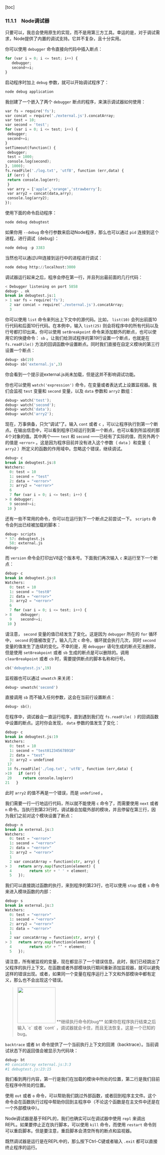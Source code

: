 [toc]

### 11.1.1　Node调试器

只要可以，我总会使用原生的实现，而不是用第三方工具。幸运的是，对于调试需求，Node提供了内置的调试支持。它并不复杂，且十分实用。

你可以使用 `debugger` 命令直接向代码中插入断点：

```python
for (var i = 0; i <= test; i++) {
   debugger;
   second+=i; 
}
```

启动程序时加上 `debug` 参数，就可以开始调试程序了：

```python
node debug application
```

我创建了一个嵌入了两个 `debugger` 断点的程序，来演示调试器如何使用：

```python
var fs = require('fs');
var concat = require('./external.js').concatArray;
var test = 10;
var second = 'test';
for (var i = 0; i <= test; i++) {
 debugger; 
 second+=i; 
} 
setTimeout(function() {
 debugger; 
 test = 1000; 
 console.log(second);
}, 1000);
fs.readFile('./log.txt', 'utf8', function (err,data) {
 if (err) {
 return console.log(err);
 }
 var arry = ['apple','orange','strawberry'];
 var arry2 = concat(data,arry);
 console.log(arry2);
});
```

使用下面的命令启动程序：

```python
node debug debugtest
```

如果你用 `--debug` 命令行参数来启动Node程序，那么也可以通过 `pid` 连接到这个进程，进行调试（debug）：

```python
node debug -p 3383
```

当然也可以通过URI连接到运行中的进程进行调试：

```python
node debug http://localhost:3000
```

调试器运行起来之后，程序会停在第一行，并且列出最前面的几行代码：

```python
< Debugger listening on port 5858
debug> . ok
break in debugtest.js:1
> 1 var fs = require('fs');
  2 var concat = require('./external.js').concatArray;
  3
```

你可以使用 `list` 命令来列出上下文中的源代码。比如， `list(10)` 会列出前面10行代码和后面10行代码。在本例中，输入 `list(25)` 则会将程序中的所有代码以及行号都打印出来。你可以使用 `setBreakpoint` 命令来添加额外的断点，也可以使用它的快捷命令： `sb` 。让我们给测试程序的第19行设置一个断点，也就是在 `fs.readFile()` 方法的回调函数中设置断点。同时我们直接在自定义模块的第三行设置一个断点：

```python
debug> sb(19)
debug> sb('external.js',3)
```

你会看到一个提示说external.js尚未加载，但是这并不影响调试功能。

你也可以使用 `watch('expression')` 命令，在变量或者表达式上设置监视器。我们会监视 `test` 变量和 `second` 变量，以及 `data` 参数和 `arry2` 数组：

```python
debug> watch('test');
debug> watch('second');
debug> watch('data');
debug> watch('arry2');
```

现在，万事俱备，只欠“调试”了。输入 `cont` 或者 `c` ，可以让程序执行到第一个断点。在输出信息中，可以看到程序已经运行到第一个断点，也可以看到所监视的那4个对象的值。其中两个—— `test` 和 `second` ——已经有了实际的值，而另外两个的值是 `<error>` 。这是因为程序目前并没有进入这个参数（ `data` ）和变量（ `arry2` ）所定义的函数的作用域中。忽略这个错误，继续调试。

```python
debug> c
break in debugtest.js:8
Watchers:
  0: test = 10
  1: second = "test"
  2: data = "<error>"
  3: arry2 = "<error>"
  6
  7 for (var i = 0; i <= test; i++) {
> 8 debugger; 
  9 second+=i; 
 10 } 
```

还有一些不常用的命令，你可以在运行到下一个断点之前尝试一下。 `scripts` 命令会列出已经被加载的脚本：

```python
debug> scripts
* 57: debugtest.js
  58: external.js
debug>
```

而 `version` 命令会打印出V8这个版本号。下面我们再次输入 `c` 来运行至下一个断点：

```python
debug> c
break in debugtest.js:8
Watchers:
  0: test = 10
  1: second = "test0"
  2: data = "<error>"
  3: arry2 = "<error>"
  6 
  7 for (var i = 0; i <= test; i++) {
> 8    debugger;
  9    second+=i;
 10 }
```

请注意， `second` 变量的值已经发生了变化。这是因为 `debugger` 所在的 `for` 循环中， `second` 的值被改变了。输入几次 `c` 命令，循环就会执行几次，同时 `second` 变量的值发生了连续的变化。不幸的是，用 `debugger` 语句生成的断点无法删除，但是使用 `setBreakpoint` 或者 `sb` 生成的断点是可以删除的。调用 `clearBreakpoint` 或者 `cb` 时，需要提供断点的脚本名称和行号。

```python
cb('debugtest.js',19)
```

监视器也可以通过 `unwatch` 来关闭：

```python
debug> unwatch('second')
```

直接调用 `sb` 而不输入任何参数，这会在当前行设置断点：

```python
debug> sb();
```

在程序中，调试器会一直运行程序，直到遇到我们在 `fs.readFile( )` 的回调函数中设置的断点。这时你会发现， `data` 参数的值发生了变化：

```python
debug> c
break in debugtest.js:19
Watchers:
  0: test = 10
  1: second = "test012345678910"
  2: data = "test"
  3: arry2 = undefined
 17 
 18 fs.readFile('./log.txt', 'utf8', function (err,data) {
>19   if (err) {
 20     return console.log(err)
21   }
```

此时 `arry2` 的值不再是一个错误，而是 `undefined` 。

我们需要一行一行地运行代码，所以就不能使用 `c` 命令了，而需要使用 `next` 或者 `n` 命令。当执行到第23行时，调试器会加载外部的模块，并且停留在第三行，因为我们之前对这个模块设置了断点：

```python
debug> n
break in external.js:3
Watchers:
  0: test = "<error>"
  1: second = "<error>"
  2: data = "<error>"
  3: arry2 = "<error>"
  1
  2 var concatArray = function(str, arry) {
> 3   return arry.map(function(element) {
  4        return str + ' ' + element;
  5   });
```

我们可以直接跳过函数的执行，来到程序的第23行，也可以使用 `stop` 或者 `s` 命令来进入模块函数的内部：

```python
debug> s
break in external.js:3
Watchers:
  0: test = "<error>"
  1: second = "<error>"
  2: arry2 = "<error>"
  3: data = "<error>"
  1 
  2 var concatArray = function(str, arry) {
> 3   return arry.map(function(element) {
  4        return str + ‘’ + element;
  5   });
```

请注意，所有被监视的变量，现在都显示了一个错误信息。此时，我们已经跳出了父程序的执行上下文。在函数或者外部模块执行期间重新添加监视器，就可以避免这样的错误出现。或者，如果同一个变量在程序运行上下文和外部模块中都有定义，那么也不会出现这个错误。

> <img class="my_markdown" src="./images/106.png" style="width:124px;  height: 117px; " width="12%"/>
> **继续执行命令的bug**
> 如果你在程序执行结束之后输入 `c` 或者 `cont` ，调试器就会卡住，而且无法恢复。这是一个已知的bug。

`backtrace` 或者 `bt` 命令提供了一个当前执行上下文的回溯（backtrace）。当前调试状态下的返回值会被显示为代码块：

```python
debug> bt
#0 concatArray external.js:3:3
#1 debugtest.js:23:15
```

我们看到两行内容，第一行是我们在加载的模块中所处的位置，第二行是我们目前在程序中所处的位置。

使用 `out` 或者 `o` 命令，可以帮助我们跳过外部函数，或者回到程序主文件。这个命令会在函数执行过程中帮助你回到主程序中（不论这个函数是在主文件中还是在一个外部模块中）。

Node调试器是基于REPL的，我们也确实可以在调试器中使用 `repl` 来调出REPL。如果要停止正在执行脚本，可以使用 `kill` 命令，而使用 `restart` 命令则可以重启脚本。但是要注意，重启脚本会清空所有的断点和监视器。

既然调试器是运行是在REPL中的，那么按下Ctrl-C键或者输入 `.exit` 都可以直接终止程序的运行。

